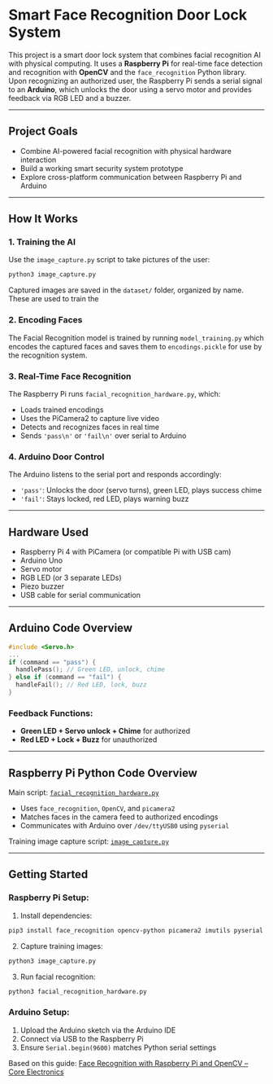 # Smart Face Recognition Door Lock System

This project is a smart door lock system that combines facial recognition AI with physical computing. It uses a **Raspberry Pi** for real-time face detection and recognition with **OpenCV** and the `face_recognition` Python library. Upon recognizing an authorized user, the Raspberry Pi sends a serial signal to an **Arduino**, which unlocks the door using a servo motor and provides feedback via RGB LED and a buzzer.

---

## Project Goals

* Combine AI-powered facial recognition with physical hardware interaction
* Build a working smart security system prototype
* Explore cross-platform communication between Raspberry Pi and Arduino

---

##  How It Works

### 1. **Training the AI**

Use the `image_capture.py` script to take pictures of the user:

```bash
python3 image_capture.py
```

Captured images are saved in the `dataset/` folder, organized by name. These are used to train the 

### 2. **Encoding Faces**

The Facial Recognition model is trained by running `model_training.py` which encodes the captured faces and saves them to `encodings.pickle` for use by the recognition system.

### 3. **Real-Time Face Recognition**

The Raspberry Pi runs `facial_recognition_hardware.py`, which:

* Loads trained encodings
* Uses the PiCamera2 to capture live video
* Detects and recognizes faces in real time
* Sends `'pass\n'` or `'fail\n'` over serial to Arduino

### 4. **Arduino Door Control**

The Arduino listens to the serial port and responds accordingly:

* `'pass'`: Unlocks the door (servo turns), green LED, plays success chime
* `'fail'`: Stays locked, red LED, plays warning buzz

---

## Hardware Used

* Raspberry Pi 4 with PiCamera (or compatible Pi with USB cam)
* Arduino Uno
* Servo motor
* RGB LED (or 3 separate LEDs)
* Piezo buzzer
* USB cable for serial communication

---

## Arduino Code Overview

```cpp
#include <Servo.h>
...
if (command == "pass") {
  handlePass(); // Green LED, unlock, chime
} else if (command == "fail") {
  handleFail(); // Red LED, lock, buzz
}
```

### Feedback Functions:

* **Green LED + Servo unlock + Chime** for authorized
* **Red LED + Lock + Buzz** for unauthorized

---

## Raspberry Pi Python Code Overview

Main script: [`facial_recognition_hardware.py`](facial_recognition_hardware.py)

* Uses `face_recognition`, `OpenCV`, and `picamera2`
* Matches faces in the camera feed to authorized encodings
* Communicates with Arduino over `/dev/ttyUSB0` using `pyserial`

Training image capture script: [`image_capture.py`](image_capture.py)

---

## Getting Started

### Raspberry Pi Setup:

1. Install dependencies:

```bash
pip3 install face_recognition opencv-python picamera2 imutils pyserial
```

2. Capture training images:

```bash
python3 image_capture.py
```

3. Run facial recognition:

```bash
python3 facial_recognition_hardware.py
```

### Arduino Setup:

1. Upload the Arduino sketch via the Arduino IDE
2. Connect via USB to the Raspberry Pi
3. Ensure `Serial.begin(9600)` matches Python serial settings

Based on this guide:
[Face Recognition with Raspberry Pi and OpenCV – Core Electronics](https://core-electronics.com.au/guides/raspberry-pi/face-recognition-with-raspberry-pi-and-opencv/)
